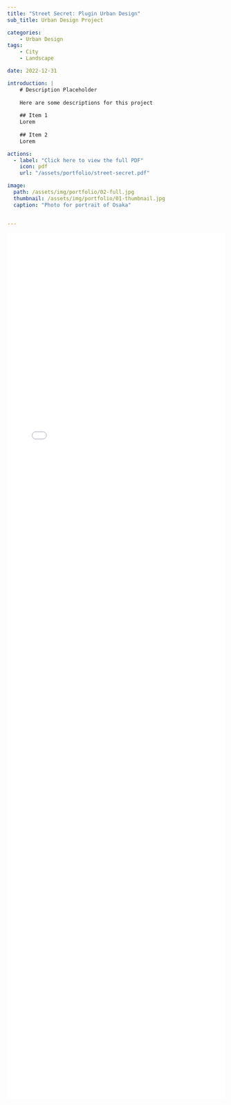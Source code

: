 ```yaml
---
title: "Street Secret: Plugin Urban Design"
sub_title: Urban Design Project

categories:
    - Urban Design
tags:
    - City
    - Landscape

date: 2022-12-31

introduction: |
    # Description Placeholder
    
    Here are some descriptions for this project
    
    ## Item 1
    Lorem
    
    ## Item 2 
    Lorem

actions:
  - label: "Click here to view the full PDF"
    icon: pdf
    url: "/assets/portfolio/street-secret.pdf"

image: 
  path: /assets/img/portfolio/02-full.jpg
  thumbnail: /assets/img/portfolio/01-thumbnail.jpg
  caption: "Photo for portrait of Osaka"


---
```


<!--more-->

<embed src="/assets/portfolio/street-secret.pdf" type="application/pdf" width="100%" style="height: auto; min-height: 50vh;" />
